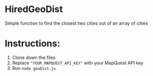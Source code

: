 # HiredGeoDist
Simple function to find the closest two cities out of an array of cities

# Instructions: 
1. Clone down the files
2. Replace `"YOUR_MAPQUEST_API_KEY"` with your MapQuest API key
3. Run `node geoDist.js`

